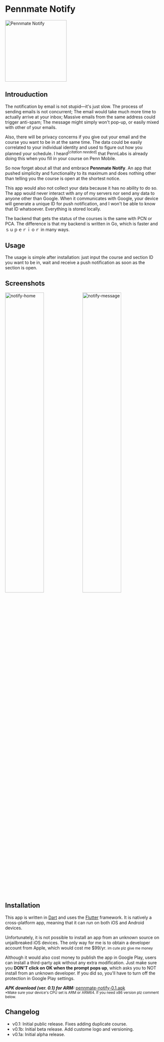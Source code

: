 # Pennmate Notify
<img src="https://www.seas.upenn.edu/~hanbangw/assets/images/pennmate/pennmate-notify.png" alt="Pennmate Notify" width="200"/>

## Introuduction

The notification by email is not stupid&mdash;it's just slow. The process of sending emails is not concurrent; The email would take much more time to actually arrive at your inbox; Massive emails from the same address could trigger anti-spam; The message might simply won't pop-up, or easily mixed with other of your emails.

Also, there will be privacy concerns if you give out your email and the course you want to be in at the same time. The data could be easily correlated to your individual identity and used to figure out how you planned your schedule. I heard<sup>[<i>citation needed</i>]</sup> that PennLabs is already doing this when you fill in your course on Penn Mobile.

So now forget about all that and embrace **Pennmate Notify**. An app that pushed simplicity and functionality to its maximum and does nothing other than telling you the course is open at the shortest notice.

This app would also not collect your data because it has no ability to do so. The app would never interact with any of my servers nor send any data to anyone other than Google. When it communicates with Google, your device will generate a unique ID for push notification, and I won't be able to know that ID whatsoever. Everything is stored locally.

The backend that gets the status of the courses is the same with PCN or PCA. The difference is that my backend is written in Go, which is faster and ｓｕｐｅｒｉｏｒ in many ways.

## Usage

The usage is simple after installation: just input the course and section ID you want to be in, wait and receive a push notification as soon as the section is open.

## Screenshots

<div style="display: block;">
<img width="50%" alt="notify-home" src="https://www.seas.upenn.edu/~hanbangw/assets/images/pennmate/notify-home.jpg"/>

<img width="50%" style="float: right;" alt="notify-message" src="https://www.seas.upenn.edu/~hanbangw/assets/images/pennmate/notify-message.jpg"/>
</div>

## Installation

This app is written in [Dart](https://www.dartlang.org/) and uses the [Flutter](https://flutter.dev/) framework. It is natively a cross-platform app, meaning that it can run on both iOS and Android devices.

Unfortunately, it is not possible to install an app from an unknown source on unjailbreaked iOS devices. The only way for me is to obtain a developer account from Apple, which would cost me $99/yr. <small>im cute plz give me money</small>

Although it would also cost money to publish the app in Google Play, users can install a third-party apk without any extra modification. Just make sure you **DON'T click on OK when the prompt pops up**, which asks you to NOT install from an unknown developer. If you did so, you'll have to turn off the protection in Google Play settings.

***APK download (ver. 0.1) for ARM:*** [pennmate-notify-0.1.apk](https://github.com/penn-automate/pennmate-notify-app/releases/download/v0.1/pennmate-notify-0.1.apk)  
<small>\*Make sure your device's CPU set is ARM or ARM64. If you need x86 version plz comment below.</small>

## Changelog

- v0.1: Initial public release. Fixes adding duplicate course.
- v0.1b: Initial beta release. Add custome logo and versioning. 
- v0.1a: Initial alpha release.